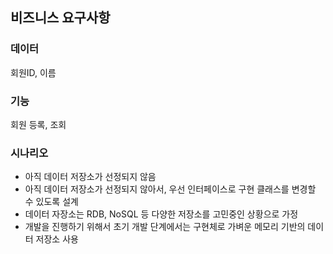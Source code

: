 ## 비즈니스 요구사항

### 데이터
회원ID, 이름

### 기능
회원 등록, 조회

### 시나리오
* 아직 데이터 저장소가 선정되지 않음
* 아직 데이터 저장소가 선정되지 않아서, 우선 인터페이스로 구현 클래스를 변경할 수 있도록 설계
* 데이터 자장소는 RDB, NoSQL 등 다양한 저장소를 고민중인 상황으로 가정
* 개발을 진행하기 위해서 초기 개발 단계에서는 구현체로 가벼운 메모리 기반의 데이터 저장소 사용
